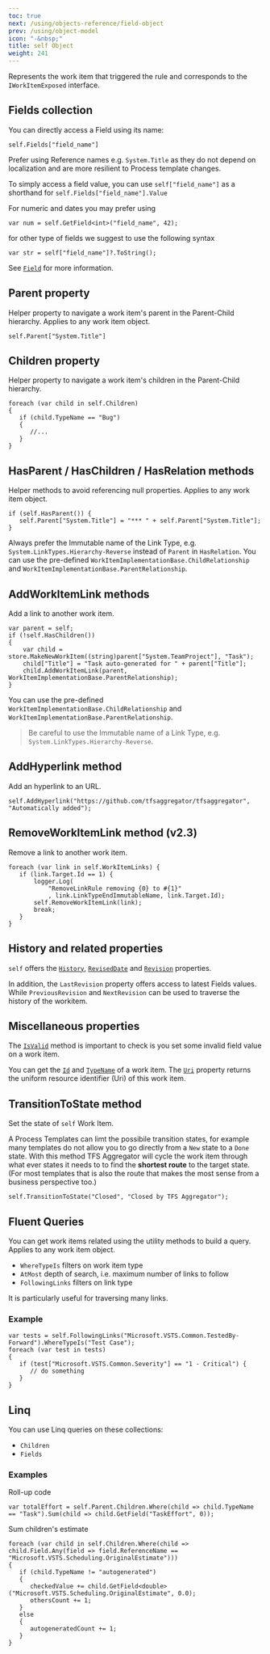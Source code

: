 ```yaml
---
toc: true
next: /using/objects-reference/field-object
prev: /using/object-model
icon: "-&nbsp;"
title: self Object
weight: 241
---
```

Represents the work item that triggered the rule and corresponds to the `IWorkItemExposed` interface.

## Fields collection

You can directly access a Field using its name:
```
self.Fields["field_name"]
```
Prefer using Reference names e.g. `System.Title` as they do not depend on localization and are more resilient to Process template changes.

To simply access a field value, you can use `self["field_name"]` as a shorthand for `self.Fields["field_name"].Value`

For numeric and dates you may prefer using
```
var num = self.GetField<int>("field_name", 42);
```
for other type of fields we suggest to use the following syntax
```
var str = self["field_name"]?.ToString();
```

See [`Field`](/using/objects-reference/field-object) for more information.



## Parent property
Helper property to navigate a work item's parent in the Parent-Child hierarchy. Applies to any work item object.

```
self.Parent["System.Title"]
```

## Children property
Helper property to navigate a work item's children in the Parent-Child hierarchy.

```
foreach (var child in self.Children)
{
   if (child.TypeName == "Bug")
   {
      //...
   }
}
```

## HasParent / HasChildren / HasRelation methods
Helper methods to avoid referencing null properties. Applies to any work item object.
```
if (self.HasParent()) {
   self.Parent["System.Title"] = "*** " + self.Parent["System.Title"];
}
```
Always prefer the Immutable name of the Link Type, e.g. `System.LinkTypes.Hierarchy-Reverse` instead of `Parent` in 
`HasRelation`.
You can use the pre-defined `WorkItemImplementationBase.ChildRelationship` and `WorkItemImplementationBase.ParentRelationship`.

## AddWorkItemLink methods
Add a link to another work item.
```
var parent = self;
if (!self.HasChildren())
{
    var child = store.MakeNewWorkItem((string)parent["System.TeamProject"], "Task");
    child["Title"] = "Task auto-generated for " + parent["Title"];
    child.AddWorkItemLink(parent, WorkItemImplementationBase.ParentRelationship);
}
```
You can use the pre-defined `WorkItemImplementationBase.ChildRelationship` and `WorkItemImplementationBase.ParentRelationship`.

> Be careful to use the Immutable name of a Link Type, e.g. `System.LinkTypes.Hierarchy-Reverse`.

## AddHyperlink method
Add an hyperlink to an URL.
```
self.AddHyperlink("https://github.com/tfsaggregator/tfsaggregator", "Automatically added");
```

## RemoveWorkItemLink method (**v2.3**)
Remove a link to another work item.
```
foreach (var link in self.WorkItemLinks) {
   if (link.Target.Id == 1) {
       logger.Log(
           "RemoveLinkRule removing {0} to #{1}"
           , link.LinkTypeEndImmutableName, link.Target.Id);
       self.RemoveWorkItemLink(link);
       break;
   }
}
```

## History and related properties
`self` offers the [`History`](https://msdn.microsoft.com/en-us/library/microsoft.teamfoundation.workitemtracking.client.workitem.history.aspx),
[`RevisedDate`](https://msdn.microsoft.com/en-us/library/microsoft.teamfoundation.workitemtracking.client.workitem.reviseddate.aspx)
and [`Revision`](https://msdn.microsoft.com/en-us/library/microsoft.teamfoundation.workitemtracking.client.workitem.revision.aspx) properties.

In addition, the `LastRevision` property offers access to latest Fields values. While `PreviousRevision` and `NextRevision` can be used to traverse the history of the workitem.


## Miscellaneous properties

The [`IsValid`](https://msdn.microsoft.com/en-us/library/microsoft.teamfoundation.workitemtracking.client.workitem.isvalid.aspx) method is important to check is you set some invalid field value on a work item.

You can get the [`Id`](https://msdn.microsoft.com/en-us/library/microsoft.teamfoundation.workitemtracking.client.workitem.id.aspx)
and [`TypeName`](https://msdn.microsoft.com/en-us/library/microsoft.teamfoundation.workitemtracking.client.workitemtype.name.aspx) of a work item.
The [`Uri`](https://msdn.microsoft.com/en-us/library/microsoft.teamfoundation.workitemtracking.client.workitem.uri.aspx)
property returns the uniform resource identifier (Uri) of this work item. 


## TransitionToState method

Set the state of `self` Work Item.

A Process Templates can limt the possibile transition states, for example
many templates do not allow you to go directly from a `New` state to a `Done` state.
With this method TFS Aggregator will cycle the work item through what ever states it needs to to find the **shortest route** to the target state.
(For most templates that is also the route that makes the most sense from a business perspective too.)
```
self.TransitionToState("Closed", "Closed by TFS Aggregator");
```


## Fluent Queries

You can get work items related using the utility methods to build a query. Applies to any work item object.

 - `WhereTypeIs` filters on work item type
 - `AtMost` depth of search, i.e. maximum number of links to follow
 - `FollowingLinks` filters on link type

It is particularly useful for traversing many links.

### Example

```
var tests = self.FollowingLinks("Microsoft.VSTS.Common.TestedBy-Forward").WhereTypeIs("Test Case");
foreach (var test in tests)
{
   if (test["Microsoft.VSTS.Common.Severity"] == "1 - Critical") {
      // do something
   }
}
```

## Linq

You can use Linq queries on these collections:
 - `Children`
 - `Fields`

### Examples

Roll-up code
```
var totalEffort = self.Parent.Children.Where(child => child.TypeName == "Task").Sum(child => child.GetField("TaskEffort", 0));
```

Sum children's estimate
```
foreach (var child in self.Children.Where(child => child.Field.Any(field => field.ReferenceName == "Microsoft.VSTS.Scheduling.OriginalEstimate")))
{
   if (child.TypeName != "autogenerated")
   {
      checkedValue += child.GetField<double>("Microsoft.VSTS.Scheduling.OriginalEstimate", 0.0);
      othersCount += 1;
   }
   else
   {
      autogeneratedCount += 1;
   }
}
```
